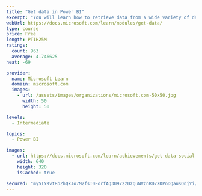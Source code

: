 ```yaml
---
title: "Get data in Power BI"
excerpt: "You will learn how to retrieve data from a wide variety of data sources, including Microsoft Excel, relational databases, and NoSQL data stores. You will also learn how to improve performance while retrieving data."
webUrl: https://docs.microsoft.com/learn/modules/get-data/
type: course
price: Free
length: PT1H25M
ratings:
  count: 963
  average: 4.746625
heat: -69

provider:
  name: Microsoft Learn
  domain: microsoft.com
  images:
    - url: /assets/images/organizations/microsoft.com-50x50.jpg
      width: 50
      height: 50

levels:
  - Intermediate

topics:
  - Power BI

images:
  - url: https://docs.microsoft.com/learn/achievements/get-data-social.png
    width: 640
    height: 320
    isCached: true

secured: "mySIYKvtRoZhQkJo7M2fsT0ForfAQ3U972zDzQuNVznRD7XDPnDQausOnjYi/s1JzihOL4fmvNqitGYULDo07sYY2UYn8ltevX5BX3hA87x8kIqNSxfYdvZJyd4XcjnvTEaKWBJaPdy+rPsZG6t4mxy13hpXCPZ9mJecv9G40aWEopNt7/5Wpu+4wfRKfEvwVrdJqhGLLDja1s+QkvfAmAMMiARhwq2aRGKFY16JZH6+hJ3+Y6alcENoyqipetSbxB/la3yGE1IQljdEvxLNC8rMQsE0+wZ0tUMXShaO3ezyHNRHV1p9Zd3kyUnGiWHS9E4axoy2QMl/+Gw5iLnztqCwg0OoKDp3itG0pSWW4WdC4qpi1WO4KPRURJWDKWy+W6PBJVgL4ilKNvX6DiMhdOkCFdLzfoALSiexQ9j5jno=;rQQ+VBUlvajrF6QZQKACXw=="
---
```


